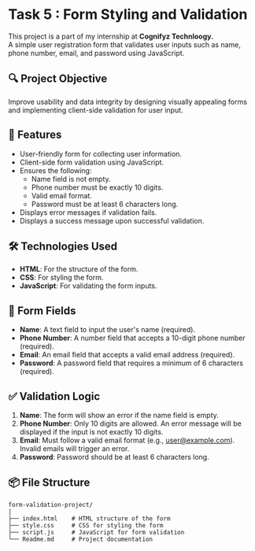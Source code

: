# Task 5 : Form Styling and Validation 

This project is a part of my internship at **Cognifyz Technloogy.**\
A simple user registration form that validates user inputs such as name, phone number, email, and password using JavaScript.

## 🔍 Project Objective 

Improve usability and data integrity by designing visually appealing forms and implementing client-side validation for user input.

## 🎯 Features

- User-friendly form for collecting user information.
- Client-side form validation using JavaScript.
- Ensures the following:
  - Name field is not empty.
  - Phone number must be exactly 10 digits.
  - Valid email format.
  - Password must be at least 6 characters long.
- Displays error messages if validation fails.
- Displays a success message upon successful validation.

## 🛠️ Technologies Used

- **HTML**: For the structure of the form.
- **CSS**: For styling the form.
- **JavaScript**: For validating the form inputs.

## 📄 Form Fields

- **Name**: A text field to input the user's name (required).
- **Phone Number**: A number field that accepts a 10-digit phone number (required).
- **Email**: An email field that accepts a valid email address (required).
- **Password**: A password field that requires a minimum of 6 characters (required).

## ✅ Validation Logic

1. **Name**: The form will show an error if the name field is empty.
2. **Phone Number**: Only 10 digits are allowed. An error message will be displayed if the input is not exactly 10 digits.
3. **Email**: Must follow a valid email format (e.g., user@example.com). Invalid emails will trigger an error.
4. **Password**: Password should be at least 6 characters long.

## 📦 File Structure

```plaintext
form-validation-project/
|
├── index.html    # HTML structure of the form
├── style.css     # CSS for styling the form
├── script.js     # JavaScript for form validation
└── Readme.md     # Project documentation 
```
